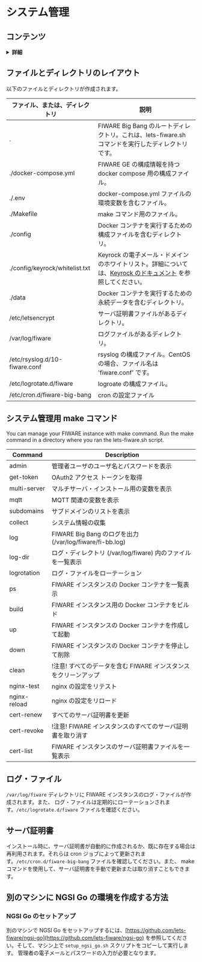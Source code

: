 # システム管理

## コンテンツ

<details>
<summary><strong>詳細</strong></summary>

-   [ファイルとディレクトリのレイアウト](#files-and-directories-layout)
-   [システム管理用 make コマンド](#make-command-for-system-administration)
-   [ログ・ファイル](#log-files)
-   [サーバ証明書](#server-certificates)
-   [別のマシンに NGSI Go の環境を作成する方法](#how-to-create-environment-for-ngsi-go-on-another-machine)
    -   [NGSI Go のセットアップ](#setup-ngsi-go)

</details>

<a name="files-and-directories-layout"></a>

## ファイルとディレクトリのレイアウト

以下のファイルとディレクトリが作成されます。

| ファイル、または、ディレクトリ | 説明                                                                                                                                                                                                                                      |
| ------------------------------ | ----------------------------------------------------------------------------------------------------------------------------------------------------------------------------------------------------------------------------------------- |
| .                              | FIWARE Big Bang のルートディレクトリ。これは、lets-fiware.sh コマンドを実行したディレクトリです。                                                                                                                                         |
| ./docker-compose.yml           | FIWARE GE の構成情報を持つ docker compose 用の構成ファイル。                                                                                                                                                                              |
| ./.env                         | docker-compose.yml ファイルの環境変数を含むファイル。                                                                                                                                                                                     |
| ./Makefile                     | make コマンド用のファイル。                                                                                                                                                                                                               |
| ./config                       | Docker コンテナを実行するための構成ファイルを含むディレクトリ。                                                                                                                                                                           |
| ./config/keyrock/whitelist.txt | Keyrock の電子メール・ドメインのホワイトリスト。詳細については、[Keyrock のドキュメント](https://fiware-idm.readthedocs.io/en/latest/installation_and_administration_guide/configuration/index.html#email-filtering) を参照してください。 |
| ./data                         | Docker コンテナを実行するための永続データを含むディレクトリ。                                                                                                                                                                             |
| /etc/letsencrypt               | サーバ証明書ファイルがあるディレクトリ。                                                                                                                                                                                                  |
| /var/log/fiware                | ログファイルがあるディレクトリ。                                                                                                                                                                                                          |
| /etc/rsyslog.d/10-fiware.conf  | rsyslog の構成ファイル。CentOS の場合、ファイル名は 'fiware.conf' です。                                                                                                                                                                  |
| /etc/logrotate.d/fiware        | logroate の構成ファイル。                                                                                                                                                                                                                 |
| /etc/cron.d/fiware-big-bang    | cron の設定ファイル                                                                                                                                                                                                                       |

<a name="make-command-for-system-administration"></a>

## システム管理用 make コマンド

You can manage your FIWARE instance with make command. Run the make command in a directory where you ran
the lets-fiware.sh script.

| Command      | Description                                                     |
| ------------ | --------------------------------------------------------------- |
| admin        | 管理者ユーザのユーザ名とパスワードを表示                        |
| get-token    | OAuth2 アクセス トークンを取得                                  |
| multi-server | マルチサーバ・インストール用の変数を表示                        |
| mqtt         | MQTT 関連の変数を表示                                           |
| subdomains   | サブドメインのリストを表示                                      |
| collect      | システム情報の収集                                              |
| log          | FIWARE Big Bang のログを出力 (/var/log/fiware/fi-bb.log)        |
| log-dir      | ログ・ディレクトリ (/var/log/fiware) 内のファイルを一覧表示     |
| logrotation  | ログ・ファイルをローテーション                                  |
| ps           | FIWARE インスタンスの Docker コンテナを一覧表示                 |
| build        | FIWARE インスタンス用の Docker コンテナをビルド                 |
| up           | FIWARE インスタンスの Docker コンテナを作成して起動             |
| down         | FIWARE インスタンスの Docker コンテナを停止して削除             |
| clean        | !注意! すべてのデータを含む FIWARE インスタンスをクリーンアップ |
| nginx-test   | nginx の設定をリテスト                                          |
| nginx-reload | nginx の設定をリロード                                          |
| cert-renew   | すべてのサーバ証明書を更新                                      |
| cert-revoke  | !注意! FIWARE インスタンスのすべてのサーバ証明書を取り消す      |
| cert-list    | FIWARE インスタンスのサーバ証明書ファイルを一覧表示             |

<a name="log-files"></a>

## ログ・ファイル

`/var/log/fiware` ディレクトリに FIWARE インスタンスのログ・ファイルが作成されます。また、
ログ・ファイルは定期的にローテーションされます。`/etc/logrotate.d/fiware` ファイルを確認ください。

<a name="server-certificates"></a>

## サーバ証明書

インストール時に、サーバ証明書が自動的に作成されるか、既に存在する場合は再利用されます。それらは
cron ジョブによって更新されます。`/etc/cron.d/fiware-big-bang` ファイルを確認してください。また、
make コマンドを使用して、サーバ証明書を手動で更新または取り消すこともできます。

<a name="how-to-create-environment-for-ngsi-go-on-another-machine"></a>

## 別のマシンに NGSI Go の環境を作成する方法

<a name="setup-ngsi-go"></a>

### NGSI Go のセットアップ

別のマシンで NGSI Go をセットアップするには、[https://github.com/lets-fiware/ngsi-go](https://github.com/lets-fiware/ngsi-go)
を参照してください。そして、マシン上で `setup_ngsi_go.sh` スクリプトをコピーして実行します。
管理者の電子メールとパスワードの入力が必要となります。
